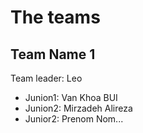 # The teams 

## Team Name 1
Team leader: Leo

* Junion1: Van Khoa BUI
* Junion2: Mirzadeh Alireza
* Junior2: Prenom Nom...
